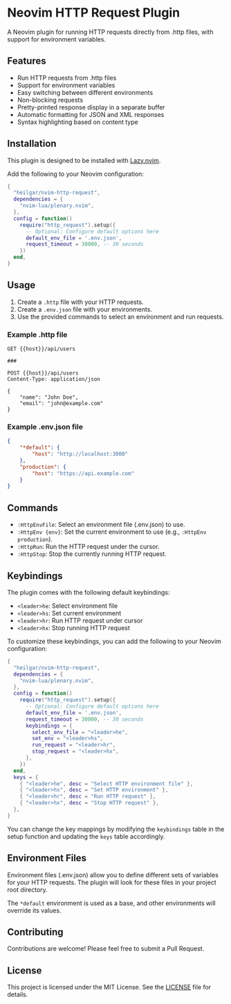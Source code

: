 # Neovim HTTP Request Plugin

A Neovim plugin for running HTTP requests directly from .http files, with support for environment variables.

## Features

- Run HTTP requests from .http files
- Support for environment variables
- Easy switching between different environments
- Non-blocking requests
- Pretty-printed response display in a separate buffer
- Automatic formatting for JSON and XML responses
- Syntax highlighting based on content type

## Installation

This plugin is designed to be installed with [Lazy.nvim](https://github.com/folke/lazy.nvim).

Add the following to your Neovim configuration:

```lua
{
  "heilgar/nvim-http-request",
  dependencies = {
    "nvim-lua/plenary.nvim",
  },
  config = function()
    require("http_request").setup({
      -- Optional: Configure default options here
      default_env_file = '.env.json',
      request_timeout = 30000, -- 30 seconds
    })
  end,
}
```

## Usage

1. Create a `.http` file with your HTTP requests.
2. Create a `.env.json` file with your environments.
3. Use the provided commands to select an environment and run requests.

### Example .http file

```
GET {{host}}/api/users

###

POST {{host}}/api/users
Content-Type: application/json

{
    "name": "John Doe",
    "email": "john@example.com"
}
```

### Example .env.json file

```json
{
    "*default": {
        "host": "http://localhost:3000"
    },
    "production": {
        "host": "https://api.example.com"
    }
}
```

## Commands

- `:HttpEnvFile`: Select an environment file (.env.json) to use.
- `:HttpEnv {env}`: Set the current environment to use (e.g., `:HttpEnv production`).
- `:HttpRun`: Run the HTTP request under the cursor.
- `:HttpStop`: Stop the currently running HTTP request.


## Keybindings

The plugin comes with the following default keybindings:

- `<leader>he`: Select environment file
- `<leader>hs`: Set current environment
- `<leader>hr`: Run HTTP request under cursor
- `<leader>hx`: Stop running HTTP request

To customize these keybindings, you can add the following to your Neovim configuration:

```lua
{
  "heilgar/nvim-http-request",
  dependencies = {
    "nvim-lua/plenary.nvim",
  },
  config = function()
    require("http_request").setup({
      -- Optional: Configure default options here
      default_env_file = '.env.json',
      request_timeout = 30000, -- 30 seconds
      keybindings = {
        select_env_file = "<leader>he",
        set_env = "<leader>hs",
        run_request = "<leader>hr",
        stop_request = "<leader>hx",
      },
    })
  end,
  keys = {
    { "<leader>he", desc = "Select HTTP environment file" },
    { "<leader>hs", desc = "Set HTTP environment" },
    { "<leader>hr", desc = "Run HTTP request" },
    { "<leader>hx", desc = "Stop HTTP request" },
  },
}
```

You can change the key mappings by modifying the `keybindings` table in the setup function and updating the `keys` table accordingly.


## Environment Files

Environment files (.env.json) allow you to define different sets of variables for your HTTP requests. The plugin will look for these files in your project root directory.

The `*default` environment is used as a base, and other environments will override its values.

## Contributing

Contributions are welcome! Please feel free to submit a Pull Request.

## License

This project is licensed under the MIT License. See the [LICENSE](LICENSE) file for details.

